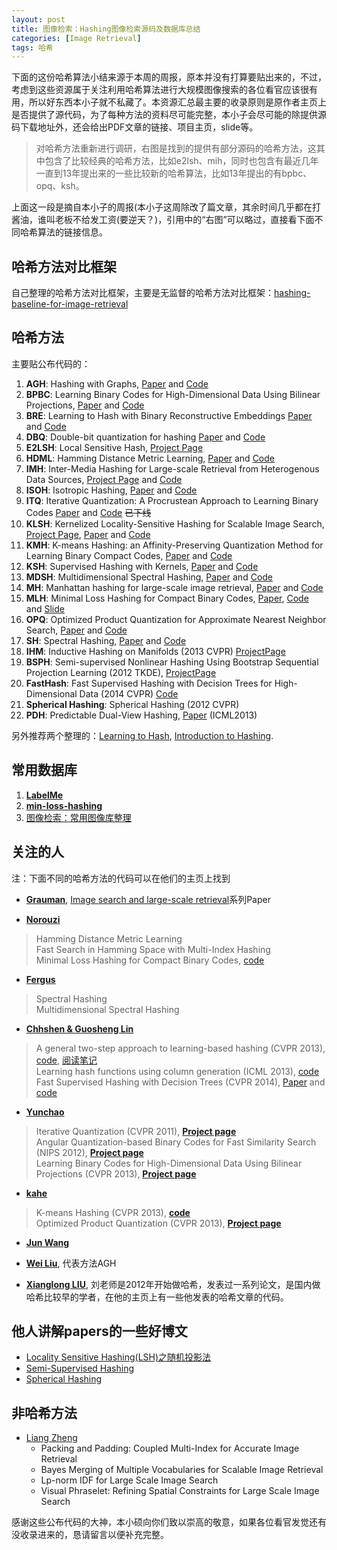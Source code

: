 ```yaml
---
layout: post
title: 图像检索：Hashing图像检索源码及数据库总结
categories: [Image Retrieval]
tags: 哈希
---
```


下面的这份哈希算法小结来源于本周的周报，原本并没有打算要贴出来的，不过，考虑到这些资源属于关注利用哈希算法进行大规模图像搜索的各位看官应该很有用，所以好东西本小子就不私藏了。本资源汇总最主要的收录原则是原作者主页上是否提供了源代码，为了每种方法的资料尽可能完整，本小子会尽可能的除提供源码下载地址外，还会给出PDF文章的链接、项目主页，slide等。

> 对哈希方法重新进行调研，右图是找到的提供有部分源码的哈希方法，这其中包含了比较经典的哈希方法，比如e2lsh、mih，同时也包含有最近几年一直到13年提出来的一些比较新的哈希算法，比如13年提出的有bpbc、opq、ksh。

上面这一段是摘自本小子的周报(本小子这周除改了篇文章，其余时间几乎都在打酱油，谁叫老板不给发工资(要逆天？)，引用中的“右图”可以略过，直接看下面不同哈希算法的链接信息。

## 哈希方法对比框架

自己整理的哈希方法对比框架，主要是无监督的哈希方法对比框架：[hashing-baseline-for-image-retrieval](https://github.com/willard-yuan/hashing-baseline-for-image-retrieval)

## 哈希方法

主要贴公布代码的：

1. **AGH**: Hashing with Graphs, [Paper](http://machinelearning.wustl.edu/mlpapers/paper_files/ICML2011Liu_6.pdf) and [Code](http://www.ee.columbia.edu/~wliu/Anchor_Graph_Hash.zip)
2. **BPBC**: Learning Binary Codes for High-Dimensional Data Using Bilinear Projections, [Paper](http://www.unc.edu/~yunchao/papers/CVPR13.pdf) and [Code](http://www.unc.edu/~yunchao/bpbc.htm)
3. **BRE**: Learning to Hash with Binary Reconstructive Embeddings [Paper](http://www.cse.ohio-state.edu/~kulis/pubs/bre_nips.pdf) and [Code](http://www.cse.ohio-state.edu/~kulis/bre/bre.tar.gz)
4. **DBQ**: Double-bit quantization for hashing [Paper](http://cs.nju.edu.cn/lwj/paper/AAAI12_DBQ.pdf) and [Code]( http://cs.nju.edu.cn/lwj/code/DBQ.rar)
5. **E2LSH**: Local Sensitive Hash, [Project Page](http://www.mit.edu/~andoni/LSH/)
6. **HDML**: Hamming Distance Metric Learning, [Paper](http://www.cs.toronto.edu/~norouzi/research/papers/hdml.pdf) and [Code](https://github.com/norouzi/hdml)
7. **IMH**: Inter-Media Hashing for Large-scale Retrieval from Heterogenous Data Sources, [Project Page](http://staff.itee.uq.edu.au/shenht/UQ_IMH) and [Code](http://staff.itee.uq.edu.au/shenht/UQ_IMH/imh.7z)
8. **ISOH**: Isotropic Hashing, [Paper](http://cs.nju.edu.cn/lwj/paper/NIPS12-IsoHash.pdf) and [Code](http://cs.nju.edu.cn/lwj/code/IsoHash.zip)
9. **ITQ**: Iterative Quantization: A Procrustean Approach to Learning Binary Codes [Paper](http://www.unc.edu/~yunchao/papers/CVPR11_a.pdf) and [Code](http://www.unc.edu/~yunchao/code/smallcode.zip) ~~已下线~~
10. **KLSH**: Kernelized Locality-Sensitive Hashing for Scalable Image Search, [Project Page](http://www.cse.ohio-state.edu/~kulis/klsh/klsh.htm), [Paper](http://www.cse.ohio-state.edu/~kulis/pubs/iccv_klsh.pdf) and [Code](http://www.cse.ohio-state.edu/~kulis/klsh/klsh_code.tar.gz)
11. **KMH**: K-means Hashing: an Affinity-Preserving Quantization Method for Learning Binary Compact Codes, [Paper](http://131.107.65.14/en-us/um/people/kahe/publications/cvpr13kmh.pdf) and [Code](http://131.107.65.14/en-us/um/people/kahe/cvpr13/matlab_KMH_release_v1.1.rar)
12. **KSH**: Supervised Hashing with Kernels, [Paper](http://www.ee.columbia.edu/~wliu/CVPR12_ksh.pdf) and [Code](http://www.ee.columbia.edu/~wliu/ksh_code.zip)
13. **MDSH**: Multidimensional Spectral Hashing, [Paper](http://people.csail.mit.edu/torralba/publications/msh_eccv12.pdf) and [Code](http://www.cs.huji.ac.il/~yweiss/export2.tar)
14. **MH**: Manhattan hashing for large-scale image retrieval, [Paper](http://cs.nju.edu.cn/lwj/paper/SIGIR12_MH.pdf) and [Code](http://cs.nju.edu.cn/lwj/code/MH.rar)
15. **MLH**: Minimal Loss Hashing for Compact Binary Codes, [Paper](http://www.cs.toronto.edu/~norouzi/research/papers/min_loss_hash.pdf), [Code](http://www.cs.toronto.edu/~norouzi/research/mlh/) and [Slide]( http://www.cs.toronto.edu/~norouzi/research/slides/mlh-icml.ppt)
16. **OPQ**: Optimized Product Quantization for Approximate Nearest Neighbor Search, [Paper](http://131.107.65.14/en-us/um/people/kahe/publications/cvpr13opq.pdf) and [Code]( http://131.107.65.14/en-us/um/people/kahe/cvpr13/matlab_OPQ_release_v1.1.rar)
17. **SH**: Spectral Hashing, [Paper](http://people.csail.mit.edu/torralba/publications/spectralhashing.pdf) and [Code]( http://www.cs.huji.ac.il/~yweiss/SpectralHashing/sh.zip)
18. **IHM**: Inductive Hashing on Manifolds (2013 CVPR) [ProjectPage](http://cs.adelaide.edu.au/~chhshen/projects/inductive_hashing/)
19. **BSPH**: Semi-supervised Nonlinear Hashing Using Bootstrap Sequential Projection Learning (2012 TKDE), [ProjectPage](http://appsrv.cse.cuhk.edu.hk/~jkzhu/bnsplh/)
20. **FastHash**: Fast Supervised Hashing with Decision Trees for High-Dimensional Data (2014 CVPR) [Code](https://bitbucket.org/chhshen/fasthash)
21. **Spherical Hashing**: Spherical Hashing (2012 CVPR)
23. **PDH**: Predictable Dual-View Hashing, [Paper](http://www.umiacs.umd.edu/~jhchoi/paper/icml2013_pdh.pdf) (ICML2013)

另外推荐两个整理的：[Learning to Hash](http://cs.nju.edu.cn/lwj/L2H.html), [Introduction to Hashing](http://stoudemireyan32.wix.com/yanli#!introduction-to-hashing/c1z2j).

## 常用数据库

1. [**LabelMe**](http://www.cs.toronto.edu/~norouzi/research/mlh/data/LabelMe_gist.mat)
2. [**min-loss-hashing**](https://github.com/willard-yuan/min-loss-hashing/tree/master/matlab)
3. [图像检索：常用图像库整理](http://yongyuan.name/blog/database-for-cbir.html)

## 关注的人

注：下面不同的哈希方法的代码可以在他们的主页上找到

- [**Grauman**](http://cs.nyu.edu/~fergus/pmwiki/pmwiki.php?n=PmWiki.Publications), [Image search and large-scale retrieval](http://www.cs.utexas.edu/~grauman/research/pubs-by-topic.html#Fast_similarity_search_and_image)系列Paper

- [**Norouzi**](http://www.cs.toronto.edu/~norouzi/)

>Hamming Distance Metric Learning  
Fast Search in Hamming Space with Multi-Index Hashing   
Minimal Loss Hashing for Compact Binary Codes, [code](http://www.cs.toronto.edu/~norouzi/research/mlh/)

- [**Fergus**](http://cs.nyu.edu/~fergus/pmwiki/pmwiki.php?n=PmWiki.Publications)

>Spectral Hashing  
Multidimensional Spectral Hashing

- [**Chhshen & Guosheng Lin**](http://cs.adelaide.edu.au/~chhshen/notes.html)

>A general two-step approach to learning-based hashing (CVPR 2013), [code](https://bitbucket.org/guosheng/two-step-hashing), [阅读笔记](http://www.dreamingo.com:9999/blog/General%20Two%20Step%20Approach%20to%20Learning%20Ba)  
Learning hash functions using column generation (ICML 2013), [code](https://bitbucket.org/guosheng/column-generation-hashing)  
Fast Supervised Hashing with Decision Trees (CVPR 2014), [Paper](http://arxiv.org/pdf/1404.1561v1.pdf) and [code](https://bitbucket.org/chhshen/fasthash/)

- [**Yunchao**](http://www.unc.edu/~yunchao/)

>Iterative Quantization (CVPR 2011), [**Project page**](http://www.unc.edu/~yunchao/itq.htm)    
Angular Quantization-based Binary Codes for Fast Similarity Search (NIPS 2012), [**Project page**](http://www.unc.edu/~yunchao/aqbc.htm)    
Learning Binary Codes for High-Dimensional Data Using Bilinear Projections (CVPR 2013), [**Project page**](http://www.unc.edu/~yunchao/bpbc.htm)

- [**kahe**](http://research.microsoft.com/en-us/um/people/kahe/)

>K-means Hashing (CVPR 2013), [**code**](http://research.microsoft.com/en-us/um/people/kahe/cvpr13/matlab_KMH_release_v1.1.rar)  
Optimized Product Quantization (CVPR 2013), [**Project page**](http://research.microsoft.com/en-us/um/people/kahe/cvpr13/index.html)

- [**Jun Wang**](http://www.ee.columbia.edu/~jwang/)

- [**Wei Liu**](http://www.ee.columbia.edu/~wliu/), 代表方法AGH

- [**Xianglong LIU**](http://www.nlsde.buaa.edu.cn/~xlliu/), 刘老师是2012年开始做哈希，发表过一系列论文，是国内做哈希比较早的学者，在他的主页上有一些他发表的哈希文章的代码。

## 他人讲解papers的一些好博文
- [Locality Sensitive Hashing(LSH)之随机投影法](http://www.strongczq.com/2012/04/locality-sensitive-hashinglsh%E4%B9%8B%E9%9A%8F%E6%9C%BA%E6%8A%95%E5%BD%B1%E6%B3%95.html)
- [Semi-Supervised Hashing](http://www.dreamingo.com:9999/blog/Semi-Supervised_Hashing)
- [Spherical Hashing](http://blog.csdn.net/zwwkity/article/details/8565485?reload)

## 非哈希方法

- [Liang Zheng](http://www.liangzheng.org/Publication.html)
	- Packing and Padding: Coupled Multi-Index for Accurate Image Retrieval
	- Bayes Merging of Multiple Vocabularies for Scalable Image Retrieval
	- Lp-norm IDF for Large Scale Image Search
	- Visual Phraselet: Refining Spatial Constraints for Large Scale Image Search

感谢这些公布代码的大神，本小硕向你们致以崇高的敬意，如果各位看官发觉还有没收录进来的，恳请留言以便补充完整。
